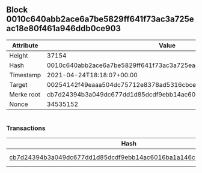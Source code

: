 ## Block 0010c640abb2ace6a7be5829ff641f73ac3a725eac18e80f461a946ddb0ce903

Attribute | Value
--- | ---
Height | 37154
Hash | 0010c640abb2ace6a7be5829ff641f73ac3a725eac18e80f461a946ddb0ce903
Timestamp | 2021-04-24T18:18:07+00:00
Target | 00254142f49eaaa504dc75712e8378ad5316cbcead634704b3734b6271167cc4
Merke root | cb7d24394b3a049dc677dd1d85dcdf9ebb14ac6016ba1a146c113d1c71a8b182
Nonce | 34535152

```

```

### Transactions

Hash | Amount
--- | ---
[cb7d24394b3a049dc677dd1d85dcdf9ebb14ac6016ba1a146c113d1c71a8b182](cb7d24394b3a049dc677dd1d85dcdf9ebb14ac6016ba1a146c113d1c71a8b182.md) | 10.00000000 SKEPTI 
